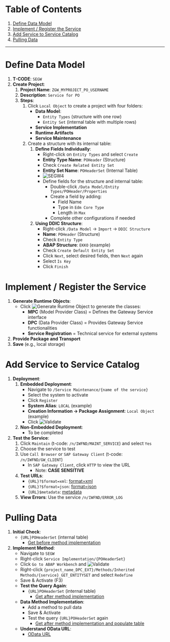 # Table of Contents

1. [Define Data Model](../#define-data-model)
2. [Implement / Register the Service](../#implement--register-the-service)
3. [Add Service to Service Catalog](../#add-service-to-service-catalog)
4. [Pulling Data](../#pulling-data)

---

# Define Data Model

1. **T-CODE**: `SEGW`
2. **Create Project**:
    1. **Project Name**: `ZGW_MYPROJECT_PO_USERNAME`
    2. **Description**: `Service for PO`
    3. **Steps**:
        1. Click `Local Object` to create a project with four folders:
            - **Data Model**:
                - `Entity Types` (structure with one row)
                - `Entity Set` (internal table with multiple rows)
            - **Service Implementation**
            - **Runtime Artifacts**
            - **Service Maintenance**
        2. Create a structure with its internal table:
            1. **Define Fields Individually**:
                - Right-click on `Entity Types` and select `Create`
                - **Entity Type Name**: `POHeader` (Structure)
                - Check `Create Related Entity Set`
                - **Entity Set Name**: `POHeaderSet` (Internal Table)
                - ![SEGW4](../images/SEGW4.jpg)
                - Define fields for the structure and internal table:
                    - Double-click `/Data Model/Entity Types/POHeader/Properties`
                    - Create a field by adding:
                        - Field Name
                        - Type in `Edm Core Type`
                        - Length in `Max`
                    - Complete other configurations if needed
            2. **Using DDIC Structure**:
                - Right-click `/Data Model` -> `Import` -> `DDIC Structure`
                - **Name**: `POHeader` (Structure)
                - Check `Entity Type`
                - **ABAP Structure**: `EKKO` (example)
                - Check `Create Default Entity Set`
                - Click `Next`, select desired fields, then `Next` again
                - Select `Is Key`
                - Click `Finish`

# Implement / Register the Service

1. **Generate Runtime Objects**:
    - Click ![Generate Runtime Object](../images/Generate_Runtime_Object.png) to generate the classes:
        - **MPC** (Model Provider Class) = Defines the Gateway Service interface
        - **DPC** (Data Provider Class) = Provides Gateway Service functionalities
        - **Service Registration** = Technical service for external systems
2. **Provide Package and Transport**
3. **Save** (e.g., local storage)

# Add Service to Service Catalog

1. **Deployment**:
    1. **Embedded Deployment**:
        - Navigate to `/Service Maintenance/{name of the service}`
        - Select the system to activate
        - Click `Register`
        - **System Alias**: `LOCAL` (example)
        - **Creation Information -> Package Assignment**: `Local Object` (example)
        - Click ![Validate](../images/Validate.png)
    2. **Non-Embedded Deployment**:
        - To be completed
2. **Test the Service**:
    1. Click `Maintain` (t-code: `/n/IWFND/MAINT_SERVICE`) and select `Yes`
    2. Choose the service to test
    3. Use `Call Browser` or `SAP Gateway Client` (t-code: `/n/IWFND/GW_CLIENT`)
        - In `SAP Gateway Client`, click `HTTP` to view the URL
            - Note: **CASE SENSITIVE**
    4. **Test URLs**:
        - `{URL}?$format=xml`: [format=xml](../format=xml.md)
        - `{URL}?$format=json`: [format=json](../format=json.md)
        - `{URL}$metadata`: [metadata](../metadata.md)
    5. **View Errors**: Use the service `/n/IWFND/ERROR_LOG`

# Pulling Data

1. **Initial Check**:
    - `{URL}POHeaderSet` (internal table)
        - [Get before method implementation](../Get_before_method_implementation.md)
2. **Implement Method**:
    - Navigate to `SEGW`
    - Right-click `Service Implementation/{POHeaderSet}`
    - Click `Go to ABAP Workbench` and ![Validate](../images/Validate.png)
    - Right-click `{project_name_DPC_EXT}/Methods/Inherited Methods/{service}_GET_ENTITYSET` and select `Redefine`
    - Save & Activate (F3)
    - **Test the Query Again**:
        - `{URL}POHeaderSet` (internal table)
            - [Get after method implementation](../Get_after_method_implementation.md)
    - **Data Method Implementation**:
        - Add a method to pull data
        - Save & Activate
        - Test the query `{URL}POHeaderSet` again
            - [Get after method implementation and populate table](../Get_after_method_implementation_and_populate_table.md)
    - **Understand OData URL**:
        - [OData URL](../OData_URL.md)
